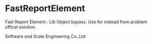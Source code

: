 # FastReportElement

Fast Report Element : Lib Object bypass. Use for instead from problem offical solution.


Software and Scale Engineering Co.,Ltd
